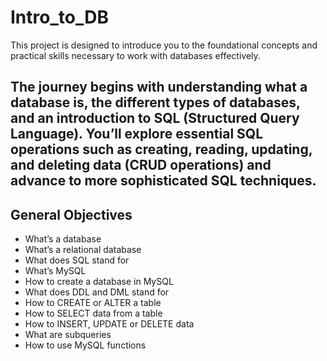 # Intro_to_DB

This project is designed to introduce you to the foundational concepts and practical skills necessary to work with databases effectively.

The journey begins with understanding what a database is, the different types of databases, and an introduction to SQL (Structured Query Language). You’ll explore essential SQL operations such as creating, reading, updating, and deleting data (CRUD operations) and advance to more sophisticated SQL techniques.
---
## General Objectives
- What’s a database
- What’s a relational database
- What does SQL stand for
- What’s MySQL
- How to create a database in MySQL
- What does DDL and DML stand for
- How to CREATE or ALTER a table
- How to SELECT data from a table
- How to INSERT, UPDATE or DELETE data
- What are subqueries
- How to use MySQL functions
